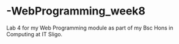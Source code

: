 # -WebProgramming_week8
Lab 4 for my Web Programming module as part of my Bsc Hons in Computing at IT Sligo. 
